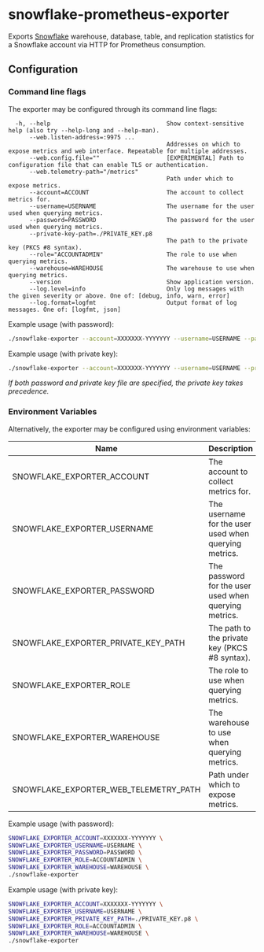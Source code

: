 # snowflake-prometheus-exporter
Exports [Snowflake](www.snowflake.com) warehouse, database, table, and replication statistics for a Snowflake account via HTTP for Prometheus consumption.


## Configuration
### Command line flags
The exporter may be configured through its command line flags:
```
  -h, --help                                 Show context-sensitive help (also try --help-long and --help-man).
      --web.listen-address=:9975 ...  
                                             Addresses on which to expose metrics and web interface. Repeatable for multiple addresses.
      --web.config.file=""                   [EXPERIMENTAL] Path to configuration file that can enable TLS or authentication.
      --web.telemetry-path="/metrics"  
                                             Path under which to expose metrics.
      --account=ACCOUNT                      The account to collect metrics for.
      --username=USERNAME                    The username for the user used when querying metrics.
      --password=PASSWORD                    The password for the user used when querying metrics.
      --private-key-path=./PRIVATE_KEY.p8  
                                             The path to the private key (PKCS #8 syntax).
      --role="ACCOUNTADMIN"                  The role to use when querying metrics.
      --warehouse=WAREHOUSE                  The warehouse to use when querying metrics.
      --version                              Show application version.
      --log.level=info                       Only log messages with the given severity or above. One of: [debug, info, warn, error]
      --log.format=logfmt                    Output format of log messages. One of: [logfmt, json]
```

Example usage (with password): 
```sh
./snowflake-exporter --account=XXXXXXX-YYYYYYY --username=USERNAME --password=PASSWORD --warehouse=WAREHOUSE --role=ACCOUNTADMIN
```

Example usage (with private key): 
```sh
./snowflake-exporter --account=XXXXXXX-YYYYYYY --username=USERNAME --private-key-path=./PRIVATE_KEY.p8 --warehouse=WAREHOUSE --role=ACCOUNTADMIN
```

_If both password and private key file are specified, the private key takes precedence._

### Environment Variables
Alternatively, the exporter may be configured using environment variables:

| Name                                  | Description                                           |
|---------------------------------------|-------------------------------------------------------|
| SNOWFLAKE_EXPORTER_ACCOUNT            | The account to collect metrics for.                   |
| SNOWFLAKE_EXPORTER_USERNAME           | The username for the user used when querying metrics. |
| SNOWFLAKE_EXPORTER_PASSWORD           | The password for the user used when querying metrics. |
| SNOWFLAKE_EXPORTER_PRIVATE_KEY_PATH   | The path to the private key (PKCS #8 syntax).         |
| SNOWFLAKE_EXPORTER_ROLE               | The role to use when querying metrics.                |
| SNOWFLAKE_EXPORTER_WAREHOUSE          | The warehouse to use when querying metrics.           |
| SNOWFLAKE_EXPORTER_WEB_TELEMETRY_PATH | Path under which to expose metrics.                   |

Example usage (with password):
```sh
SNOWFLAKE_EXPORTER_ACCOUNT=XXXXXXX-YYYYYYY \
SNOWFLAKE_EXPORTER_USERNAME=USERNAME \
SNOWFLAKE_EXPORTER_PASSWORD=PASSWORD \
SNOWFLAKE_EXPORTER_ROLE=ACCOUNTADMIN \
SNOWFLAKE_EXPORTER_WAREHOUSE=WAREHOUSE \
./snowflake-exporter
```

Example usage (with private key):
```sh
SNOWFLAKE_EXPORTER_ACCOUNT=XXXXXXX-YYYYYYY \
SNOWFLAKE_EXPORTER_USERNAME=USERNAME \
SNOWFLAKE_EXPORTER_PRIVATE_KEY_PATH=./PRIVATE_KEY.p8 \
SNOWFLAKE_EXPORTER_ROLE=ACCOUNTADMIN \
SNOWFLAKE_EXPORTER_WAREHOUSE=WAREHOUSE \
./snowflake-exporter
```
